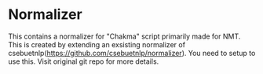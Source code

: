 # Normalizer
This contains a normalizer for "Chakma" script primarily made for NMT. This is created by extending an exsisting normalizer of csebuetnlp(https://github.com/csebuetnlp/normalizer). You need to setup to use this. Visit original git repo for more details.
